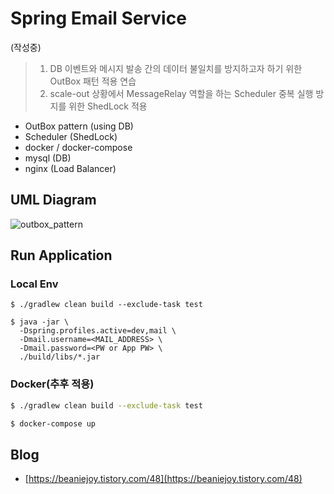 # Spring Email Service
(작성중)
> 1. DB 이벤트와 메시지 발송 간의 데이터 불일치를 방지하고자 하기 위한 OutBox 패턴 적용 연습  
> 2. scale-out 상황에서 MessageRelay 역할을 하는 Scheduler 중복 실행 방지를 위한 ShedLock 적용

- OutBox pattern (using DB)
- Scheduler (ShedLock)
- docker / docker-compose
- mysql (DB)
- nginx (Load Balancer)

## UML Diagram

![outbox_pattern](https://user-images.githubusercontent.com/41675375/125115655-98976e80-e126-11eb-9b84-451c59caa644.png)

## Run Application

### Local Env
```shell
$ ./gradlew clean build --exclude-task test

$ java -jar \
  -Dspring.profiles.active=dev,mail \
  -Dmail.username=<MAIL_ADDRESS> \
  -Dmail.password=<PW or App PW> \
  ./build/libs/*.jar
```

### Docker(추후 적용)
```bash
$ ./gradlew clean build --exclude-task test

$ docker-compose up
```

## Blog
- [https://beaniejoy.tistory.com/48](https://beaniejoy.tistory.com/48)
